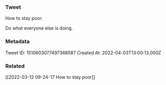### Tweet
How to stay poor:

Do what everyone else is doing.

### Metadata
Tweet ID: 1510603077497368587
Created At: 2022-04-03T13:00:13.000Z

### Related
[[2022-03-12 09-24-17 How to stay poor]]

